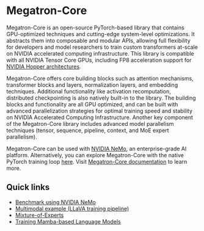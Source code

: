 # Megatron-Core

Megatron-Core is an open-source PyTorch-based library that contains GPU-optimized techniques and cutting-edge system-level optimizations. It abstracts them into composable and modular APIs, allowing full flexibility for developers and model researchers to train custom transformers at-scale on NVIDIA accelerated computing infrastructure. This library is compatible with all NVIDIA Tensor Core GPUs, including FP8 acceleration support for [NVIDIA Hopper architectures](https://www.nvidia.com/en-us/data-center/technologies/hopper-architecture/). 

Megatron-Core offers core building blocks such as attention mechanisms, transformer blocks and layers, normalization layers, and embedding techniques. Additional functionality like activation recomputation, distributed checkpointing is also natively built-in to the library. The building blocks and functionality are all GPU optimized, and can be built with advanced parallelization strategies for optimal training speed and stability on NVIDIA Accelerated Computing Infrastructure. Another key component of the Megatron-Core library includes advanced model parallelism techniques (tensor, sequence, pipeline, context, and MoE expert parallelism). 

Megatron-Core can be used with [NVIDIA NeMo](https://www.nvidia.com/en-us/ai-data-science/products/nemo/), an enterprise-grade AI platform. Alternatively, you can explore Megatron-Core with the native PyTorch training loop [here](https://github.com/NVIDIA/Megatron-LM/tree/main/examples). Visit [Megatron-Core documentation](https://docs.nvidia.com/megatron-core/developer-guide/latest/index.html) to learn more.

## Quick links
- [Benchmark using NVIDIA NeMo](https://docs.nvidia.com/nemo-framework/user-guide/latest/overview.html#performance-benchmarks)
- [Multimodal example (LLaVA training pipeline)](https://github.com/NVIDIA/Megatron-LM/tree/main/examples/multimodal)
- [Mixture-of-Experts](https://github.com/NVIDIA/Megatron-LM/tree/main/megatron/core/transformer/moe)
- [Training Mamba-based Language Models](https://github.com/NVIDIA/Megatron-LM/tree/main/examples/mamba)